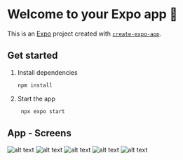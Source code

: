 # Welcome to your Expo app 👋

This is an [Expo](https://expo.dev) project created with [`create-expo-app`](https://www.npmjs.com/package/create-expo-app).

## Get started

1. Install dependencies

   ```bash
   npm install
   ```

2. Start the app

   ```bash
    npx expo start
   ```

## App - Screens
![alt text](https://github.com/jonasoft86/rn-app-remember/blob/main/app-images/6ebdf828-dad2-4fd1-bf82-4165c86b4be8.jpg) 
![alt text](https://github.com/jonasoft86/rn-app-remember/blob/main/app-images/cb9d851d-85bc-4ed9-aa16-179d8bea1e01.jpg) 
![alt text](https://github.com/jonasoft86/rn-app-remember/blob/main/app-images/b41b6ba1-2c77-4940-b39a-1d1b49bcba72.jpg) 
![alt text](https://github.com/jonasoft86/rn-app-remember/blob/main/app-images/7137d3d8-0a8e-4f9c-bdb5-6c3feaf82e73.jpg) 
![alt text](https://github.com/jonasoft86/rn-app-remember/blob/main/app-images/266cc520-f1e3-43f5-b418-cb0486234afb.jpg) 

